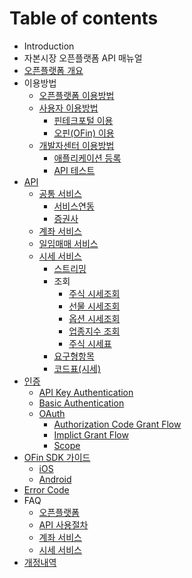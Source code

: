 # Table of contents

* Introduction
* 자본시장 오픈플랫폼 API 매뉴얼
* [오픈플랫폼 개요](oppfsummary.md)
* 이용방법
  * [오픈플랫폼 이용방법](howtouse/oppf.md)
  * [사용자 이용방법](howtouse/user/README.md)
    * [핀테크포털 이용](howtouse/user/portal.md)
    * [오핀\(OFin\) 이용](howtouse/user/ofin.md)
  * [개발자센터 이용방법](howtouse/devcentor/README.md)
    * [애플리케이션 등록](howtouse/devcentor/enrollapp.md)
    * [API 테스트](howtouse/devcentor/testapi.md)
* [API](api/README.md)
  * [공통 서비스](api/common/README.md)
    * [서비스연동](api/common/connectservice.md)
    * [증권사](api/common/securities.md)
  * [계좌 서비스](api/undefined-1.md)
  * [일임매매 서비스](api/undefined-2.md)
  * [시세 서비스](api/undefined-3/README.md)
    * [스트리밍](api/undefined-3/undefined.md)
    * 조회
      * [주식 시세조회](api/undefined-3/undefined-1/undefined.md)
      * [선물 시세조회](api/undefined-3/undefined-1/undefined-1.md)
      * [옵션 시세조회](api/undefined-3/undefined-1/undefined-2.md)
      * [업종지수 조회](api/undefined-3/undefined-1/undefined-3.md)
      * [주식 시세표](api/undefined-3/undefined-1/undefined-4.md)
    * [요구형항목](api/undefined-3/undefined-2.md)
    * [코드표\(시세\)](api/undefined-3/undefined-3.md)
* [인증](undefined-2/README.md)
  * [API Key Authentication](undefined-2/api-key-authentication.md)
  * [Basic Authentication](undefined-2/basic-authentication.md)
  * [OAuth](undefined-2/oauth/README.md)
    * [Authorization Code Grant Flow](undefined-2/oauth/authorization-code-grant-flow.md)
    * [Implict Grant Flow](undefined-2/oauth/implict-grant-flow.md)
    * [Scope](undefined-2/oauth/scope.md)
* [OFin SDK 가이드](ofin-sdk/README.md)
  * [iOS](ofin-sdk/ios.md)
  * [Android](ofin-sdk/android.md)
* [Error Code](error-code.md)
* FAQ
  * [오픈플랫폼](faq/undefined.md)
  * [API 사용절차](faq/api.md)
  * [계좌 서비스](faq/undefined-1.md)
  * [시세 서비스](faq/undefined-2.md)
* [개정내역](undefined-3.md)

